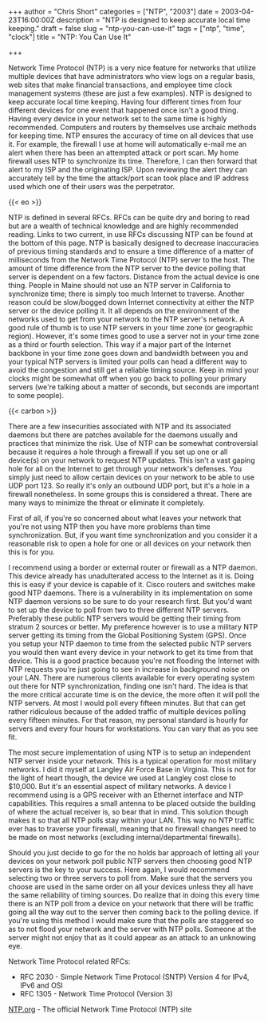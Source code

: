 +++
author = "Chris Short"
categories = ["NTP", "2003"]
date = 2003-04-23T16:00:00Z
description = "NTP is designed to keep accurate local time keeping."
draft = false
slug = "ntp-you-can-use-it"
tags = ["ntp", "time", "clock"]
title = "NTP: You Can Use It"

+++

Network Time Protocol (NTP) is a very nice feature for networks that utilize multiple devices that have administrators who view logs on a regular basis, web sites that make financial transactions, and employee time clock management systems (these are just a few examples). NTP is designed to keep accurate local time keeping. Having four different times from four different devices for one event that happened once isn't a good thing. Having every device in your network set to the same time is highly recommended. Computers and routers by themselves use archaic methods for keeping time. NTP ensures the accuracy of time on all devices that use it. For example, the firewall I use at home will automatically e-mail me an alert when there has been an attempted attack or port scan. My home firewall uses NTP to synchronize its time. Therefore, I can then forward that alert to my ISP and the originating ISP. Upon reviewing the alert they can accurately tell by the time the attack/port scan took place and IP address used which one of their users was the perpetrator.

{{< eo >}}

NTP is defined in several RFCs. RFCs can be quite dry and boring to read but are a wealth of technical knowledge and are highly recommended reading. Links to two current, in use RFCs discussing NTP can be found at the bottom of this page. NTP is basically designed to decrease inaccuracies of previous timing standards and to ensure a time difference of a matter of milliseconds from the Network Time Protocol (NTP) server to the host. The amount of time difference from the NTP server to the device polling that server is dependent on a few factors.  Distance from the actual device is one thing. People in Maine should not use an NTP server in California to synchronize time; there is simply too much Internet to traverse. Another reason could be slow/bogged down Internet connectivity at either the NTP server or the device polling it. It all depends on the environment of the networks used to get from your network to the NTP server's network. A good rule of thumb is to use NTP servers in your time zone (or geographic region).  However, it's some times good to use a server not in your time zone as a third or fourth selection. This way if a major part of the Internet backbone in your time zone goes down and bandwidth between you and your typical NTP servers is limited your polls can head a different way to avoid the congestion and still get a reliable timing source. Keep in mind your clocks might be somewhat off when you go back to polling your primary servers (we're talking about a matter of seconds, but seconds are important to some people).

{{< carbon >}}

There are a few insecurities associated with NTP and its associated daemons but there are patches available for the daemons usually and practices that minimize the risk. Use of NTP can be somewhat controversial because it requires a hole through a firewall if you set up one or all device(s) on your network to request NTP updates. This isn't a vast gaping hole for all on the Internet to get through your network's defenses. You simply just need to allow certain devices on your network to be able to use UDP port 123. So really it's only an outbound UDP port, but it's a hole in a firewall nonetheless. In some groups this is considered a threat. There are many ways to minimize the threat or eliminate it completely.

First of all, if you're so concerned about what leaves your network that you're not using NTP then you have more problems than time synchronization. But, if you want time synchronization and you consider it a reasonable risk to open a hole for one or all devices on your network then this is for you.

I recommend using a border or external router or firewall as a NTP daemon. This device already has unadulterated access to the Internet as it is. Doing this is easy if your device is capable of it. Cisco routers and switches make good NTP daemons. There is a vulnerability in its implementation on some NTP daemon versions so be sure to do your research first. But you'd want to set up the device to poll from two to three different NTP servers. Preferably these public NTP servers would be getting their timing from stratum 2 sources or better. My preference however is to use a military NTP server getting its timing from the Global Positioning System (GPS). Once you setup your NTP daemon to time from the selected public NTP servers you would then want every device in your network to get its time from that device. This is a good practice because you're not flooding the Internet with NTP requests you're just going to see in increase in background noise on your LAN. There are numerous clients available for every operating system out there for NTP synchronization, finding one isn't hard. The idea is that the more critical accurate time is on the device, the more often it will poll the NTP servers. At most I would poll every fifteen minutes. But that can get rather ridiculous because of the added traffic of multiple devices polling every fifteen minutes. For that reason, my personal standard is hourly for servers and every four hours for workstations. You can vary that as you see fit.

The most secure implementation of using NTP is to setup an independent NTP server inside your network. This is a typical operation for most military networks. I did it myself at Langley Air Force Base in Virginia. This is not for the light of heart though, the device we used at Langley cost close to $10,000. But it's an essential aspect of military networks. A device I recommend using is a GPS receiver with an Ethernet interface and NTP capabilities. This requires a small antenna to be placed outside the building of where the actual receiver is, so bear that in mind. This solution though makes it so that all NTP polls stay within your LAN. This way no NTP traffic ever has to traverse your firewall, meaning that no firewall changes need to be made on most networks (excluding internal/departmental firewalls).

Should you just decide to go for the no holds bar approach of letting all your devices on your network poll public NTP servers then choosing good NTP servers is the key to your success. Here again, I would recommend selecting two or three servers to poll from. Make sure that the servers you choose are used in the same order on all your devices unless they all have the same reliability of timing sources. Do realize that in doing this every time there is an NTP poll from a device on your network that there will be traffic going all the way out to the server then coming back to the polling device. If you're using this method I would make sure that the polls are staggered so as to not flood your network and the server with NTP polls. Someone at the server might not enjoy that as it could appear as an attack to an unknowing eye.

Network Time Protocol related RFCs:
* RFC 2030 - Simple Network Time Protocol (SNTP) Version 4 for IPv4, IPv6 and OSI
* RFC 1305 - Network Time Protocol (Version 3)

[NTP.org](http://ntp.org/) - The official Network Time Protocol (NTP) site
